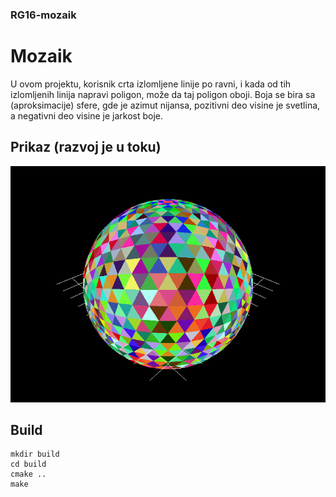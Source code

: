 ### RG16-mozaik
# Mozaik

U ovom projektu, korisnik crta izlomljene linije po ravni, i kada od tih izlomljenih linija napravi poligon, može da taj poligon oboji. Boja se bira sa (aproksimacije) sfere, gde je azimut nijansa, pozitivni deo visine je svetlina, a negativni deo visine je jarkost boje.

## Prikaz (razvoj je u toku)
![Screenshot](https://github.com/MATF-RG18/RG16-mozaik/blob/master/screenshots/screenshot.png)

## Build

```
mkdir build
cd build
cmake ..
make
```
